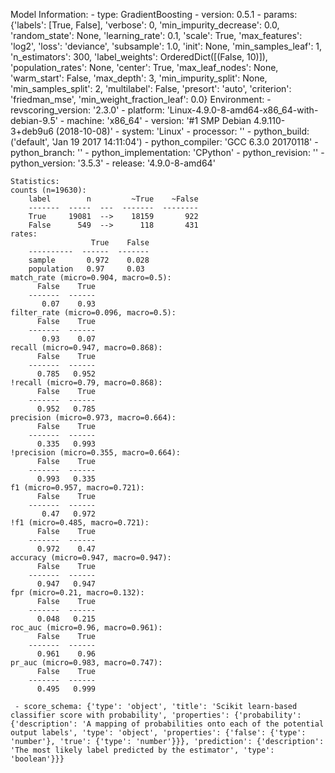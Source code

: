 Model Information:
	 - type: GradientBoosting
	 - version: 0.5.1
	 - params: {'labels': [True, False], 'verbose': 0, 'min_impurity_decrease': 0.0, 'random_state': None, 'learning_rate': 0.1, 'scale': True, 'max_features': 'log2', 'loss': 'deviance', 'subsample': 1.0, 'init': None, 'min_samples_leaf': 1, 'n_estimators': 300, 'label_weights': OrderedDict([(False, 10)]), 'population_rates': None, 'center': True, 'max_leaf_nodes': None, 'warm_start': False, 'max_depth': 3, 'min_impurity_split': None, 'min_samples_split': 2, 'multilabel': False, 'presort': 'auto', 'criterion': 'friedman_mse', 'min_weight_fraction_leaf': 0.0}
	Environment:
	 - revscoring_version: '2.3.0'
	 - platform: 'Linux-4.9.0-8-amd64-x86_64-with-debian-9.5'
	 - machine: 'x86_64'
	 - version: '#1 SMP Debian 4.9.110-3+deb9u6 (2018-10-08)'
	 - system: 'Linux'
	 - processor: ''
	 - python_build: ('default', 'Jan 19 2017 14:11:04')
	 - python_compiler: 'GCC 6.3.0 20170118'
	 - python_branch: ''
	 - python_implementation: 'CPython'
	 - python_revision: ''
	 - python_version: '3.5.3'
	 - release: '4.9.0-8-amd64'
	
	Statistics:
	counts (n=19630):
		label        n         ~True    ~False
		-------  -----  ---  -------  --------
		True     19081  -->    18159       922
		False      549  -->      118       431
	rates:
		              True    False
		----------  ------  -------
		sample       0.972    0.028
		population   0.97     0.03
	match_rate (micro=0.904, macro=0.5):
		  False    True
		-------  ------
		   0.07    0.93
	filter_rate (micro=0.096, macro=0.5):
		  False    True
		-------  ------
		   0.93    0.07
	recall (micro=0.947, macro=0.868):
		  False    True
		-------  ------
		  0.785   0.952
	!recall (micro=0.79, macro=0.868):
		  False    True
		-------  ------
		  0.952   0.785
	precision (micro=0.973, macro=0.664):
		  False    True
		-------  ------
		  0.335   0.993
	!precision (micro=0.355, macro=0.664):
		  False    True
		-------  ------
		  0.993   0.335
	f1 (micro=0.957, macro=0.721):
		  False    True
		-------  ------
		   0.47   0.972
	!f1 (micro=0.485, macro=0.721):
		  False    True
		-------  ------
		  0.972    0.47
	accuracy (micro=0.947, macro=0.947):
		  False    True
		-------  ------
		  0.947   0.947
	fpr (micro=0.21, macro=0.132):
		  False    True
		-------  ------
		  0.048   0.215
	roc_auc (micro=0.96, macro=0.961):
		  False    True
		-------  ------
		  0.961    0.96
	pr_auc (micro=0.983, macro=0.747):
		  False    True
		-------  ------
		  0.495   0.999
	
	 - score_schema: {'type': 'object', 'title': 'Scikit learn-based classifier score with probability', 'properties': {'probability': {'description': 'A mapping of probabilities onto each of the potential output labels', 'type': 'object', 'properties': {'false': {'type': 'number'}, 'true': {'type': 'number'}}}, 'prediction': {'description': 'The most likely label predicted by the estimator', 'type': 'boolean'}}}

